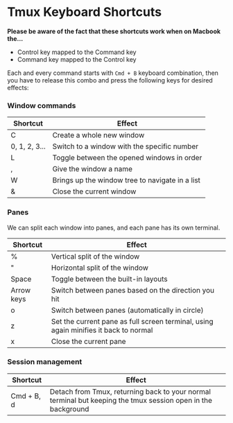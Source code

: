 # Tmux Keyboard Shortcuts

**Please be aware of the fact that these shortcuts work when on Macbook the...**
- Control key mapped to the Command key
- Command key mapped to the Control key

Each and every command starts with `Cmd + B` keyboard combination, then you have to release this combo and press the following keys for desired effects:

### Window commands

| Shortcut | Effect                                  |
|----------|-----------------------------------------|
| C        | Create a whole new window               |
| 0, 1, 2, 3... | Switch to a window with the specific number |
| L        | Toggle between the opened windows in order |
| ,        | Give the window a name                  |
| W        | Brings up the window tree to navigate in a list |
| &        | Close the current window                |

### Panes

We can split each window into panes, and each pane has its own terminal.

| Shortcut | Effect                                  |
|----------|-----------------------------------------|
| %        | Vertical split of the window            |
| "        | Horizontal split of the window          |
| Space    | Toggle between the built-in layouts     |
| Arrow keys | Switch between panes based on the direction you hit |
| o        | Switch between panes (automatically in circle) |
| z        | Set the current pane as full screen terminal, using again minifies it back to normal |
| x        | Close the current pane                  |

### Session management

| Shortcut   | Effect                                  |
|------------|-----------------------------------------|
| Cmd + B, d | Detach from Tmux, returning back to your normal terminal but keeping the tmux session open in the background |
